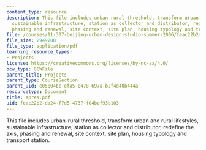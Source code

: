 ```yaml
---
content_type: resource
description: This file includes urban-rural threshold, transform urban and rural lifestyles,
  sustainable infrastructure, station as collector and distributor, redefine the axis,
  phasing and renewal, site context, site plan, housing typology and transport station.
file: /courses/11-307-beijing-urban-design-studio-summer-2006/feac22b2da24f7d54737f04bef93b103_apres.pdf
file_size: 2949288
file_type: application/pdf
learning_resource_types:
- Projects
license: https://creativecommons.org/licenses/by-nc-sa/4.0/
ocw_type: OCWFile
parent_title: Projects
parent_type: CourseSection
parent_uid: e05804bc-efa5-0478-697a-b2f4d40b444a
resourcetype: Document
title: apres.pdf
uid: feac22b2-da24-f7d5-4737-f04bef93b103
---
```

This file includes urban-rural threshold, transform urban and rural lifestyles, sustainable infrastructure, station as collector and distributor, redefine the axis, phasing and renewal, site context, site plan, housing typology and transport station.